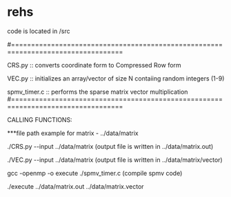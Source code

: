 # rehs

code is located in /src

#==================================================================================

CRS.py :: converts coordinate form to Compressed Row form

VEC.py :: initializes an array/vector of size N contaiing random integers (1-9)

spmv_timer.c :: performs the sparse matrix vector multiplication
#==================================================================================

CALLING FUNCTIONS:

***file path example for matrix - ../data/matrix

./CRS.py --input ../data/matrix   (output file is written in ../data/matrix.out)

./VEC.py --input ../data/matrix   (output file is written in ../data/matrix/vector)


gcc -openmp -o execute ./spmv_timer.c   (compile spmv code)

./execute ../data/matrix.out ../data/matrix.vector



